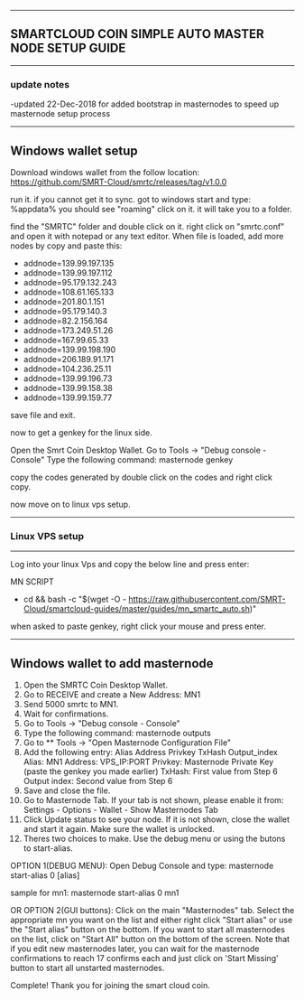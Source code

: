 ----------------------------------------------------
## SMARTCLOUD COIN SIMPLE AUTO MASTER NODE SETUP GUIDE 
----------------------------------------------------
### update notes
-updated 22-Dec-2018 for added bootstrap in masternodes to speed up masternode setup process

-----------------------------
Windows wallet setup
-----------------------------

Download windows wallet from the follow location:
https://github.com/SMRT-Cloud/smrtc/releases/tag/v1.0.0


run it. if you cannot get it to sync. got to windows start and type:
%appdata% 
you should see "roaming" click on it. it will take you to a folder.

find the "SMRTC" folder and double click on it.
right click on "smrtc.conf" and open it with notepad or any text editor.
When file is loaded, add more nodes by copy and paste this:

* addnode=139.99.197.135
* addnode=139.99.197.112
* addnode=95.179.132.243
* addnode=108.61.165.133
* addnode=201.80.1.151
* addnode=95.179.140.3
* addnode=82.2.156.164
* addnode=173.249.51.26
* addnode=167.99.65.33
* addnode=139.99.198.190
* addnode=206.189.91.171
* addnode=104.236.25.11
* addnode=139.99.196.73
* addnode=139.99.158.38
* addnode=139.99.159.77

save file and exit.

now to get a genkey for the linux side.

Open the Smrt Coin Desktop Wallet. 
Go to Tools -> "Debug console - Console" 
Type the following command: masternode genkey

copy the codes generated by double click on the codes and right click copy.

now move on to linux vps setup.

-----------------------
### Linux VPS setup
----------------------
Log into your linux Vps and copy the below line and press enter:

MN SCRIPT
* cd && bash -c "$(wget -O - https://raw.githubusercontent.com/SMRT-Cloud/smartcloud-guides/master/guides/mn_smartc_auto.sh)"

when asked to paste genkey, right click your mouse and press enter.



---------------------------------
Windows wallet to add masternode 
---------------------------------

1.   Open the SMRTC Coin Desktop Wallet. 
2.   Go to RECEIVE and create a New Address: MN1 
3.   Send 5000 smrtc to MN1. 
4.   Wait for confirmations. 
5.   Go to Tools -> "Debug console - Console" 
6.   Type the following command: masternode outputs 
7.   Go to ** Tools -> "Open Masternode Configuration File" 
8.   Add the following entry: 
Alias Address Privkey TxHash Output_index 
  Alias: MN1 
  Address: VPS_IP:PORT 
  Privkey: Masternode Private Key (paste the genkey you made earlier)
  TxHash: First value from Step 6 
  Output index: Second value from Step 6 
9.   Save and close the file. 
10.   Go to Masternode Tab. If your tab is not shown, please enable it 
from: Settings - Options - Wallet - Show Masternodes Tab 
11.   Click Update status to see your node. If it is not shown, close the wallet and 
start it again. Make sure the wallet is unlocked. 
12.   Theres two choices to make. Use the debug menu or using the butons to start-alias.

OPTION 1(DEBUG MENU):
Open Debug Console and type: 
masternode start-alias 0 [alias] 

sample for mn1:
masternode start-alias 0 mn1

 OR
 OPTION 2(GUI buttons):
 Click on the main "Masternodes" tab. Select the appropriate mn you want on the list and either right click "Start alias" or
 use the "Start alias" button on the bottom. If you want to start all masternodes on the list, click on "Start All" button on the bottom of the screen.
 Note that if you edit new masternodes later, you can wait for the masternode confirmations to reach 17 confirms each and just click on 'Start Missing' button to start all unstarted masternodes.

Complete! Thank you for joining the smart cloud coin.

 
